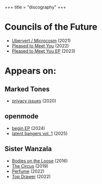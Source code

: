 +++
title = "discography"
+++

# Councils of the Future

* [Ubervert / Microcosm](https://councilsofthefuture.bandcamp.com/album/ubervert) (2021)
* [Pleased to Meet You](https://councilsofthefuture.bandcamp.com/track/pleased-to-meet-you) (2022)
* [Pleased to Meet You EP](https://councilsofthefuture.bandcamp.com/album/pleased-to-meet-you-ep) (2023)

# Appears on: 

## Marked Tones

* [privacy issues](https://markedtones.bandcamp.com/track/privacy-issues) (2020)

## openmode

* [begin EP](https://openmodemusic.bandcamp.com/album/begin-ep) (2024)
* [latent bangers vol. 1](https://openmodemusic.bandcamp.com/album/latent-bangers-vol-1) (2025)

## Sister Wanzala

* [Bodies on the Loose](https://sisterwanzala.bandcamp.com/album/bodies-on-the-loose-ep) (2016)
* [The Circus](https://sisterwanzala.bandcamp.com/album/the-circus-ep) (2019)
* [Perfume](https://sisterwanzala.bandcamp.com/track/perfume) (2022)
* [Top Drawer](https://sisterwanzala.bandcamp.com/album/top-drawer) (2022)